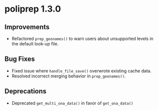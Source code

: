 # poliprep 1.3.0

## Improvements

- Refactored `prep_geonames()` to warn users about unsupported levels in the default look-up file.

## Bug Fixes

- Fixed issue where `handle_file_save()` overwrote existing cache data.
- Resolved incorrect merging behavior in `prep_geonames()`.

## Deprecations

- Deprecated `get_multi_ona_data()` in favor of `get_ona_data()`

